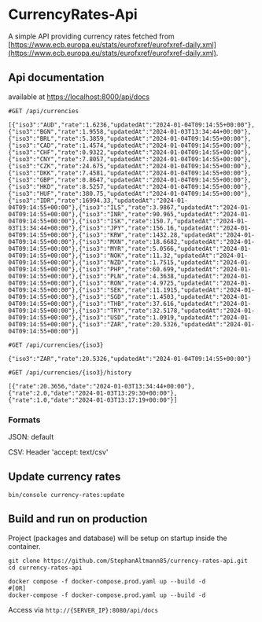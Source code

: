 # CurrencyRates-Api

A simple API providing currency rates fetched from [https://www.ecb.europa.eu/stats/eurofxref/eurofxref-daily.xml](https://www.ecb.europa.eu/stats/eurofxref/eurofxref-daily.xml). 

## Api documentation
available at [https://localhost:8000/api/docs](https://localhost:8000/api/docs)

```
#GET /api/currencies

[{"iso3":"AUD","rate":1.6236,"updatedAt":"2024-01-04T09:14:55+00:00"},{"iso3":"BGN","rate":1.9558,"updatedAt":"2024-01-03T13:34:44+00:00"},{"iso3":"BRL","rate":5.3859,"updatedAt":"2024-01-04T09:14:55+00:00"},{"iso3":"CAD","rate":1.4574,"updatedAt":"2024-01-04T09:14:55+00:00"},{"iso3":"CHF","rate":0.9322,"updatedAt":"2024-01-04T09:14:55+00:00"},{"iso3":"CNY","rate":7.8057,"updatedAt":"2024-01-04T09:14:55+00:00"},{"iso3":"CZK","rate":24.675,"updatedAt":"2024-01-04T09:14:55+00:00"},{"iso3":"DKK","rate":7.4581,"updatedAt":"2024-01-04T09:14:55+00:00"},{"iso3":"GBP","rate":0.8647,"updatedAt":"2024-01-04T09:14:55+00:00"},{"iso3":"HKD","rate":8.5257,"updatedAt":"2024-01-04T09:14:55+00:00"},{"iso3":"HUF","rate":380.75,"updatedAt":"2024-01-04T09:14:55+00:00"},{"iso3":"IDR","rate":16994.33,"updatedAt":"2024-01-04T09:14:55+00:00"},{"iso3":"ILS","rate":3.9867,"updatedAt":"2024-01-04T09:14:55+00:00"},{"iso3":"INR","rate":90.965,"updatedAt":"2024-01-04T09:14:55+00:00"},{"iso3":"ISK","rate":150.7,"updatedAt":"2024-01-03T13:34:44+00:00"},{"iso3":"JPY","rate":156.16,"updatedAt":"2024-01-04T09:14:55+00:00"},{"iso3":"KRW","rate":1432.28,"updatedAt":"2024-01-04T09:14:55+00:00"},{"iso3":"MXN","rate":18.6682,"updatedAt":"2024-01-04T09:14:55+00:00"},{"iso3":"MYR","rate":5.0566,"updatedAt":"2024-01-04T09:14:55+00:00"},{"iso3":"NOK","rate":11.32,"updatedAt":"2024-01-04T09:14:55+00:00"},{"iso3":"NZD","rate":1.7515,"updatedAt":"2024-01-04T09:14:55+00:00"},{"iso3":"PHP","rate":60.699,"updatedAt":"2024-01-04T09:14:55+00:00"},{"iso3":"PLN","rate":4.3638,"updatedAt":"2024-01-04T09:14:55+00:00"},{"iso3":"RON","rate":4.9725,"updatedAt":"2024-01-04T09:14:55+00:00"},{"iso3":"SEK","rate":11.1915,"updatedAt":"2024-01-04T09:14:55+00:00"},{"iso3":"SGD","rate":1.4503,"updatedAt":"2024-01-04T09:14:55+00:00"},{"iso3":"THB","rate":37.616,"updatedAt":"2024-01-04T09:14:55+00:00"},{"iso3":"TRY","rate":32.5178,"updatedAt":"2024-01-04T09:14:55+00:00"},{"iso3":"USD","rate":1.0919,"updatedAt":"2024-01-04T09:14:55+00:00"},{"iso3":"ZAR","rate":20.5326,"updatedAt":"2024-01-04T09:14:55+00:00"}]
```

```
#GET /api/currencies/{iso3}

{"iso3":"ZAR","rate":20.5326,"updatedAt":"2024-01-04T09:14:55+00:00"}
```

```
#GET /api/currencies/{iso3}/history

[{"rate":20.3656,"date":"2024-01-03T13:34:44+00:00"},{"rate":2.0,"date":"2024-01-03T13:29:30+00:00"},{"rate":1.0,"date":"2024-01-03T13:17:19+00:00"}]
```

### Formats
JSON: default

CSV: Header 'accept: text/csv'

## Update currency rates
```
bin/console currency-rates:update
```

## Build and run on production
Project (packages and database) will be setup on startup inside the container.

```
git clone https://github.com/StephanAltmann85/currency-rates-api.git
cd currency-rates-api

docker compose -f docker-compose.prod.yaml up --build -d
#[OR]
docker-compose -f docker-compose.prod.yaml up --build -d
```

Access via `http://{SERVER_IP}:8080/api/docs`
